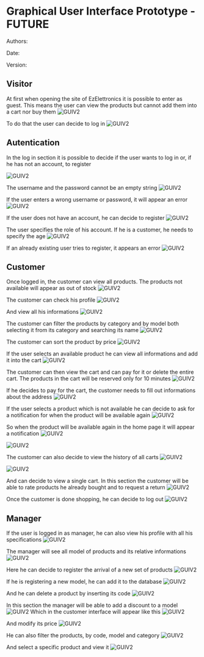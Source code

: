 # Graphical User Interface Prototype - FUTURE

Authors:

Date:

Version:

## Visitor
At first when opening the site of EzElettronics it is possible to enter as guest. This means the user can view the products but cannot add them into a cart nor buy them
![GUIV2](GUIV2/9.png )

To do that the user can decide to log in
![GUIV2](GUIV2/8.png )


## Autentication 
In the log in section it is possible to decide if the user wants to log in or, if he has not an account, to register

![GUIV2](GUIV2/1.png )

The username and the password cannot be an empty string
![GUIV2](GUIV2/2.png )

If the user enters a wrong username or password, it will appear an error
![GUIV2](GUIV2/3.png)

If the user does not have an account, he can decide to register
![GUIV2](GUIV2/4.png )

The user specifies the role of his account. If he is a customer, he needs to specify the age
![GUIV2](GUIV2/5.png )


If an already existing user tries to register, it appears an error
![GUIV2](GUIV2/7.png )

## Customer
Once logged in, the customer can view all products. The products not available will appear as out of stock
![GUIV2](GUIV2/10.png )

The customer can check his profile
![GUIV2](GUIV2/11.png )

And view all his informations
![GUIV2](GUIV2/20.png )

The customer can filter the products by category and by model both selecting it from its category and searching its name
![GUIV2](GUIV2/16.png )

The customer can sort the product by price
![GUIV2](GUIV2/17.png )

If the user selects an available product he can view all informations and add it into the cart
![GUIV2](GUIV2/18.png )

The customer can then view the cart and can pay for it or delete the entire cart. The products in the cart will be reserved only for 10 minutes
![GUIV2](GUIV2/21.png )

If he decides to pay for the cart, the customer needs to fill out informations about the address
![GUIV2](GUIV2/22.png )

If the user selects a product which is not available he can decide to ask for a notification for when the product will be available again
![GUIV2](GUIV2/19.png )

So when the product will be available again in the home page it will appear a notification
![GUIV2](GUIV2/14.png )

![GUIV2](GUIV2/15.png )

The customer can also decide to view the history of all carts
![GUIV2](GUIV2/12.png )


![GUIV2](GUIV2/23.png )

And can decide to view a single cart. In this section the customer will be able to rate products he already bought and to request a return
![GUIV2](GUIV2/24.png )


Once the customer is done shopping, he can decide to log out
![GUIV2](GUIV2/13.png )


## Manager
If the user is logged in as manager, he can also view his profile with all his specifications
![GUIV2](GUIV2/25.png )

The manager will see all model of products and its relative informations
![GUIV2](GUIV2/26.png )

Here he can decide to register the arrival of a new set of products
![GUIV2](GUIV2/27.png )

If he is registering a new model, he can add it to the database
![GUIV2](GUIV2/28.png )

And he can delete a product by inserting its code
![GUIV2](GUIV2/29.png )

In this section the manager will be able to add a discount to a model
![GUIV2](GUIV2/30.png )
Which in the customer interface will appear like this
![GUIV2](GUIV2/34.png )

And modify its price
![GUIV2](GUIV2/31.png )

He can also filter the products, by code, model and category
![GUIV2](GUIV2/32.png )

And select a specific product and view it
![GUIV2](GUIV2/33.png )





